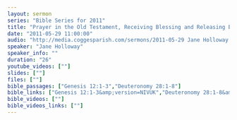 ```yaml
---
layout: sermon
series: "Bible Series for 2011"
title: "Prayer in the Old Testament, Receiving Blessing and Releasing Blessing."
date: "2011-05-29 11:00:00"
audio: "http://media.coggesparish.com/sermons/2011-05-29 Jane Holloway.mp3"
speaker: "Jane Holloway"
speaker_info: ""
duration: "26"
youtube_videos: [""]
slides: [""]
files: [""]
bible_passages: ["Genesis 12:1-3","Deuteronomy 28:1-8"]
bible_links: ["Genesis 12:1-3&amp;version=NIVUK","Deuteronomy 28:1-8&amp;version=NIVUK"]
bible_videos: [""]
bible_videos_links: [""]
---
```

